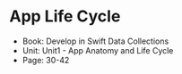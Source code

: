 #  App Life Cycle 

- Book: Develop in Swift Data Collections
- Unit: Unit1 - App Anatomy and Life Cycle
- Page: 30-42
